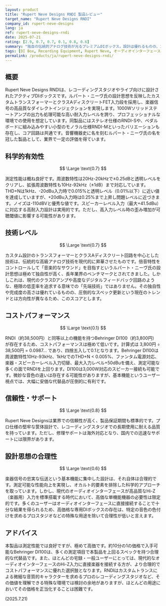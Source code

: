```yaml
---
layout: product
title: "Rupert Neve Designs RNDI 製品レビュー"
target_name: "Rupert Neve Designs RNDI"
company_id: rupert-neve-designs
lang: ja
ref: rupert-neve-designs-rndi
date: 2025-07-21
rating: [2.9, 0.7, 0.7, 0.1, 0.8, 0.6]
summary: "独自の伝統的アナログ技術が光るプレミアムDIボックス。設計は優れるものの、コストパフォーマンスは極めて低く、現代における必要性も限定的。"
tags: [DI Box, Recording Equipment, Rupert Neve, オーディオインターフェース]
permalink: /products/ja/rupert-neve-designs-rndi/
---
```

## 概要

Rupert Neve Designs RNDIは、レコーディングスタジオやライブ向けに設計されたアクティブDIボックスです。ルパート・ニーヴ氏の設計思想を反映したカスタムトランスフォーマーとクラスAディスクリートFET入力段を採用し、楽器信号の高品質なダイレクトインジェクションを実現します。1000Wソリッドステートアンプの出力も処理可能な高い耐入力レベルを誇り、プロフェッショナルな環境での使用を想定しています。同製品にはステレオ仕様のRNDI-Sや、ペダルボードに組み込みやすい小型のモノラル仕様RNDI-Mといったバリエーションも存在し、コア回路は共通です。音響機器史に名を刻むルパート・ニーヴ氏の名を冠した製品として、業界で一定の評価を得ています。

## 科学的有効性

$$ \Large \text{0.7} $$

測定性能は概ね良好です。周波数特性は20Hz-20kHzで±0.25dBと透明レベルをクリアし、拡張周波数特性も10Hz-92kHz（±1dB）まで対応しています。THD+Nは1kHz、-20dBu入力時で0.015%と透明レベル（0.01%以下）に近い値を達成していますが、+20dBu入力時は0.25%まで上昇し問題レベルに近づきます。ノイズは-110dBVと優秀な値です。スピーカーレベル入力（最大+41.5dBu）に対応する高耐入力設計は実用的です。ただし、高入力レベル時の歪み増加が可聴閾値に影響する可能性があります。

## 技術レベル

$$ \Large \text{0.7} $$

カスタム設計のトランスフォーマーとクラスAディスクリート回路を中心とした技術は、伝統的な高級アナログ技術を現代的に昇華させたものです。倍音特性をコントロールして「音楽的なサウンド」を目指すというルパート・ニーヴ氏の設計思想は極めて独自性が高く、長年業界のベンチマークとされてきました。しかしこれは、現代のクラスDアンプや高度なデジタルフィードバック回路のような、極限の低歪率を追求する意味での「先端技術」ではありません。その独自性や完成度の高さは優れているものの、圧倒的なスペック更新という現在のトレンドとは方向性が異なるため、このスコアとします。

## コストパフォーマンス

$$ \Large \text{0.1} $$

RNDI（約38,500円）と同等以上の機能を持つBehringer DI100（約3,800円）が存在するため、コストパフォーマンスは極めて低いです。計算式は 3,800円 ÷ 38,500円 = 0.0987... であり、四捨五入して0.1となります。Behringer DI100は周波数特性10Hz-93kHz、1kHzでのTHD+N < 0.005%、ファンタム電源対応、楽器・スピーカーレベル入力切替、最大入力レベル+50dBuを備え、測定可能な多くの面でRNDIを上回ります。DI100は3,000W対応のスピーカー接続も可能です。微妙な音色の違いは存在する可能性がありますが、基本機能というユーザー視点では、大幅に安価な代替品が圧倒的に有利です。

## 信頼性・サポート

$$ \Large \text{0.8} $$

Rupert Neve Designsは業界での信頼性が高く、製品保証期間も標準的です。プロ仕様の堅牢な筐体設計で、レコーディングスタジオでの長期使用に耐える品質を持っています。ただし、修理サポートは海外対応となり、国内での迅速なサポートには限界があります。

## 設計思想の合理性

$$ \Large \text{0.6} $$

楽器信号の忠実な伝送という基本機能に集中した設計は、それ自体は合理的です。測定可能な性能向上を実現し、オカルト的要素を排除した科学的アプローチを取っています。しかし、現代のオーディオインターフェースが高品質なHi-Z（楽器用）入力を標準搭載する時代において、高価な単機能機器の必要性は限定的です。多くのユーザーはオーディオインターフェースに直接接続することで十分な結果を得られるため、高価格な専用DIボックスの存在は、特定の音色の色付けを求めるプロスタジオなどの特殊な用途を除いて合理性が低いと言えます。

## アドバイス

本製品は測定性能では良好ですが、極めて高価です。約10分の1の価格で入手可能なBehringer DI100は、多くの測定項目で本製品を上回るスペックを持つ合理的な代替品です。また、ほとんどの宅録・一般ユーザーにとっては、現代的なオーディオインターフェースのHi-Z入力に直接楽器を接続する方が、より合理的でコストパフォーマンスに優れた選択肢となります。RNDIはカスタムトランスによる微細な音質的キャラクターを求めるプロのレコーディングスタジオなど、その価値を理解できる特殊な環境では検討の余地がありますが、ほとんどの用途においてその価格を正当化することは困難です。

(2025.7.21)
